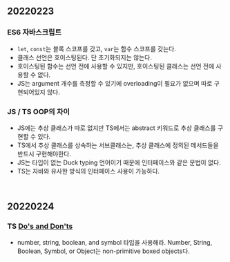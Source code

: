 ## 20220223
### ES6 자바스크립트
- `let`, `const`는 블록 스코프를 갖고, `var`는 함수 스코프를 갖는다.
- 클래스 선언은 호이스팅된다. 단 초기화되지는 않는다.
- 호이스팅된 함수는 선언 전에 사용할 수 있지만, 호이스팅된 클래스는 선언 전에 사용할 수 없다.
- JS는 argument 개수를 측정할 수 있기에 overloading이 필요가 없으며 따로 구현되어있지 않다.

### JS / TS OOP의 차이
- JS에는 추상 클래스가 따로 없지만 TS에서는 abstract 키워드로 추상 클래스를 구현할 수 있다.
- TS에서 추상 클래스를 상속하는 서브클래스는, 추상 클래스에 정의된 메서드들을 반드시 구현해야한다.
- JS는 타입이 없는 Duck typing 언어이기 때문에 인터페이스와 같은 문법이 없다.
- TS는 자바와 유사한 방식의 인터페이스 사용이 가능하다.

<br>

## 20220224
### TS [Do's and Don'ts](https://www.typescriptlang.org/docs/handbook/declaration-files/do-s-and-don-ts.html#general-types)
- number, string, boolean, and symbol 타입을 사용해라. Number, String, Boolean, Symbol, or Object는 non-primitive boxed objects다.
